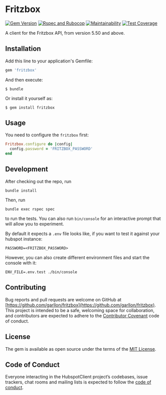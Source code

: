 
# Fritzbox

[![Gem
Version](https://badge.fury.io/rb/fritzbox.svg)](https://badge.fury.io/rb/fritzbox)
[![Rspec and Rubocop](https://github.com/garllon/fritzbox/actions/workflows/ci.yml/badge.svg?branch=main)](https://github.com/garllon/fritzbox/actions/workflows/ci.yml)
[![Maintainability](https://api.codeclimate.com/v1/badges/3a9960235e346f844f12/maintainability)](https://codeclimate.com/github/Garllon/fritzbox/maintainability)
[![Test Coverage](https://api.codeclimate.com/v1/badges/3a9960235e346f844f12/test_coverage)](https://codeclimate.com/github/Garllon/fritzbox/test_coverage)

A client for the Fritzbox API, from version 5.50 and above.

## Installation

Add this line to your application's Gemfile:

```ruby
gem 'fritzbox'
```

And then execute:

    $ bundle

Or install it yourself as:

    $ gem install fritzbox

## Usage

You need to configure the `fritzbox` first:
``` ruby
Fritzbox.configure do |config|
  config.password = 'FRITZBOX_PASSWORD'
end
```

## Development

After checking out the repo, run
```shell
bundle install
```

Then, run
```shell
bundle exec rspec spec
```
to run the tests.
You can also run `bin/console` for an interactive prompt that will allow you to experiment.

By default it expects a `.env` file looks like, if you want to test it against your hubspot instance:
```shell
PASSWORD=<FRITZBOX_PASSWORD>
```
However, you can also create different environment files and start the console with it:
```shell
ENV_FILE=.env.test ./bin/console
```

## Contributing

Bug reports and pull requests are welcome on GitHub at [https://github.com/garllon/fritzbox](https://github.com/garllon/fritzbox). This project is intended to be a safe, welcoming space for collaboration, and contributors are expected to adhere to the [Contributor Covenant](http://contributor-covenant.org) code of conduct.

## License

The gem is available as open source under the terms of the [MIT License](https://opensource.org/licenses/MIT).

## Code of Conduct

Everyone interacting in the HubspotClient project’s codebases, issue trackers, chat rooms and mailing lists is expected to follow the [code of conduct](https://github.com/garllon/fritzbox/blob/main/CODE_OF_CONDUCT.md).
